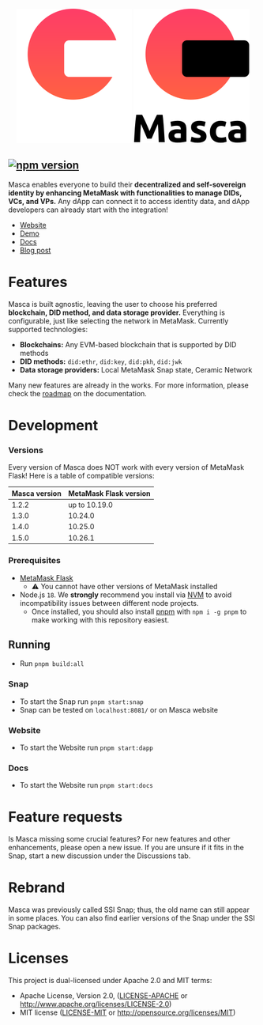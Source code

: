 <div align="center" id="logo">
  
  ![Masca logo](../../assets/masca_logo_dark.svg#gh-dark-mode-only)
  ![Masca logo](../../assets/masca_logo_light.svg#gh-light-mode-only)
  
</div>

## [![npm version](https://img.shields.io/npm/v/@blockchain-lab-um/masca.svg?style=flat)](https://www.npmjs.com/package/@blockchain-lab-um/masca)

Masca enables everyone to build their **decentralized and self-sovereign identity by enhancing MetaMask with functionalities to manage DIDs, VCs, and VPs.** Any dApp can connect it to access identity data, and dApp developers can already start with the integration!

- [Website](https://blockchain-lab-um.github.io/masca/)
- [Demo](https://blockchain-lab-um.github.io/course-dapp/)
- [Docs](https://docs.masca.io/)
- [Blog post](https://medium.com/@blockchainlabum/open-sourcing-ssi-snap-for-metamask-aaa176775be2)

# Features

Masca is built agnostic, leaving the user to choose his preferred **blockchain, DID method, and data storage provider.** Everything is configurable, just like selecting the network in MetaMask. Currently supported technologies:

- **Blockchains:** Any EVM-based blockchain that is supported by DID methods
- **DID methods:** `did:ethr`, `did:key`, `did:pkh`, `did:jwk`
- **Data storage providers:** Local MetaMask Snap state, Ceramic Network

Many new features are already in the works. For more information, please check the [roadmap](https://blockchain-lab-um.github.io/masca-docs/docs/roadmap) on the documentation.

# Development

### Versions

Every version of Masca does NOT work with every version of MetaMask Flask! Here is a table of compatible versions:

| Masca version | MetaMask Flask version |
| ------------- | ---------------------- |
| 1.2.2         | up to 10.19.0          |
| 1.3.0         | 10.24.0                |
| 1.4.0         | 10.25.0                |
| 1.5.0         | 10.26.1                |

### Prerequisites

- [MetaMask Flask](https://metamask.io/flask/)
  - ⚠️ You cannot have other versions of MetaMask installed
- Node.js `18`. We **strongly** recommend you install via [NVM](https://github.com/creationix/nvm) to avoid incompatibility issues between different node projects.
  - Once installed, you should also install [pnpm](https://pnpm.io/) with `npm i -g pnpm` to make working with this repository easiest.

## Running

- Run `pnpm build:all`

### Snap

- To start the Snap run `pnpm start:snap`
- Snap can be tested on `localhost:8081/` or on Masca website

### Website

- To start the Website run `pnpm start:dapp`

### Docs

- To start the Website run `pnpm start:docs`

# Feature requests

Is Masca missing some crucial features? For new features and other enhancements, please open a new issue. If you are unsure if it fits in the Snap, start a new discussion under the Discussions tab.

# Rebrand

Masca was previously called SSI Snap; thus, the old name can still appear in some places. You can also find earlier versions of the Snap under the SSI Snap packages.

# Licenses

This project is dual-licensed under Apache 2.0 and MIT terms:

- Apache License, Version 2.0, ([LICENSE-APACHE](LICENSE-APACHE) or <http://www.apache.org/licenses/LICENSE-2.0>)
- MIT license ([LICENSE-MIT](LICENSE-MIT) or <http://opensource.org/licenses/MIT>)
